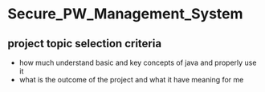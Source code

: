 # Secure_PW_Management_System

## project topic selection criteria
* how much understand basic and key concepts of java and properly use it
* what is the outcome of the project and what it have meaning for me
